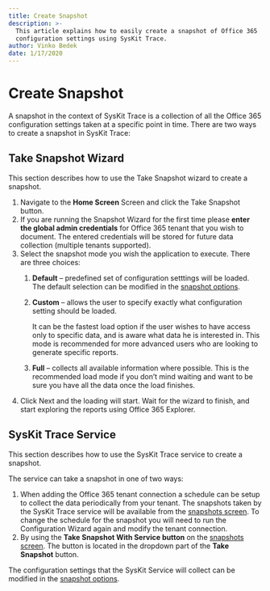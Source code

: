 ```yaml
---
title: Create Snapshot
description: >-
  This article explains how to easily create a snapshot of Office 365
  configuration settings using SysKit Trace.
author: Vinko Bedek
date: 1/17/2020
---
```


# Create Snapshot

A snapshot in the context of SysKit Trace is a collection of all the Office 365 configuration settings taken at a specific point in time. 
There are two ways to create a snapshot in SysKit Trace:

## Take Snapshot Wizard

This section describes how to use the Take Snapshot wizard to create a snapshot.

1. Navigate to the **Home Screen** Screen and click the Take Snapshot button.
2. If you are running the Snapshot Wizard for the first time please **enter the global admin credentials** for Office 365 tenant that you wish to document. The entered credentials will be stored for future data collection \(multiple tenants supported\).
3. Select the snapshot mode you wish the application to execute. There are three choices:
   1. **Default** – predefined set of configuration setttings will be loaded. The default selection can be modified in the [snapshot options](../get-to-know-syskit-trace/options-wizard.md#snapshot-options).
   2. **Custom** – allows the user to specify exactly what configuration setting should be loaded. 

      It can be the fastest load option if the user wishes to have access only to specific data, and is aware what data he is interested in. This mode is recommended for more advanced users who are looking to generate specific reports.

   3. **Full** –  collects all available information where possible. This is the recommended load mode if you don’t mind waiting and want to be sure you have all the data once the load finishes.
4. Click Next and the loading will start. Wait for the  wizard to finish, and start exploring the reports using Office 365 Explorer.


## SysKit Trace Service

This section describes how to use the SysKit Trace service to create a snapshot.

The service can take a snapshot in one of two ways:
1. When adding the Office 365 tenant connection a schedule can be setup to collect the data periodically from your tenant. The snapshots taken by the SysKit Trace service will be available from the [snapshots screen](../get-to-know-syskit-trace/snapshots-screen.md). 
  To change the schedule for the snapshot you will need to run the Configuration Wizard again and modify the tenant connection.
2. By using the **Take Snapshot With Service button** on the [snapshots screen](../get-to-know-syskit-trace/snapshots-screen.md). The button is located in the dropdown part of the **Take Snapshot** button.

The configuration settings that the SysKit Service will collect can be modified in the [snapshot options](../get-to-know-syskit-trace/options-wizard.md#snapshot-options).
